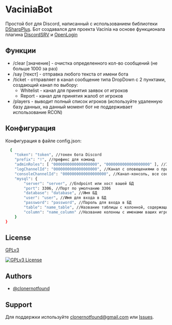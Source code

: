 # VaciniaBot

Простой бот для Discord, написанный с использованием библиотеки [DSharpPlus](https://github.com/DSharpPlus/DSharpPlus).
Бот создавался для проекта Vacinia на основе функционала плагина [DiscordSRV](https://github.com/DiscordSRV/DiscordSRV) и [OpenLogin](https://github.com/nickuc/OpeNLogin)

## Функции

- /clear [значение] - очистка определенного кол-во сообщений (не больше 1000 за раз)
- /say [текст] - отправка любого текста от имени бота
- /ticket - отправляет в канал сообщение типа DropDown с 2 пунктами, создающий канал по выбору:
    - Whitelist - канал для принятия заявок от игроков
    - Report - канал для принятия жалоб от игроков
- /players - выводит полный список игроков (используйте удаленную базу данных, на данный момент бот не поддерживает использование RCON)


## Конфигурация

Конфигурация в файле config.json:

```bash
  {
    "token": "token", //токен бота Discord
    "prefix": "!", //префикс для команд
    "adminRoles": [ "0000000000000000000", "0000000000000000000" ], //Id ролей администрации в Discord
    "logChannelId": "0000000000000000000", //Канал с оповещениями о принятии заявок в Whitelist
    "consoleChannelId": "0000000000000000000", //Канал-консоль, все сообщения что попадают сюда вводятся в консоль вашего сервера (Требуется DiscordSRV)
    "mysql": {
        "server": "server", //Endpoint или хост вашей БД
        "port": 3306, //Порт по умолчанию 3306
        "database": "database", //Имя БД
        "user": "user", //Имя для входа в БД
        "password": "password", //Пароль для входа в БД
        "table": "name_table", //Название таблицы с колонной, содержащий никнеймы ваших игроков
        "column": "name_column" //Название колонны с именами ваших игроков
    }
}
```
    
## License

[GPLv3](https://opensource.org/license/lgpl-3-0)

[![GPLv3 License](https://img.shields.io/badge/License-GPL%20v3-yellow.svg)](https://opensource.org/license/lgpl-3-0)



## Authors

- [@clonernotfound](https://www.github.com/clonernotfound)


## Support

Для поддержки используйте clonernotfound@gmail.com или [Issues](https://github.com/ClonerNotFound/VaciniaBot/issues).
